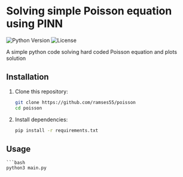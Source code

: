 # Solving simple Poisson equation using PINN


![Python Version](https://img.shields.io/badge/python-3.11.2-blue.svg)
![License](https://img.shields.io/badge/license-MIT-green.svg)

A simple python code solving hard coded Poisson equation and plots solution

## Installation

1. Clone this repository:
   ```bash
   git clone https://github.com/ramses55/poisson
   cd poisson
2. Install dependencies:
   ```bash
   pip install -r requirements.txt

## Usage
    ```bash
    python3 main.py 

